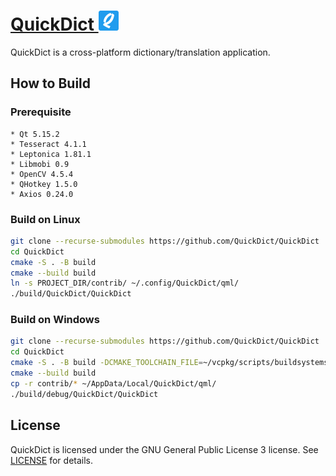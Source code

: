 # [QuickDict ![](resources/images/QuickDict-32x32.png)](https://github.com/QuickDict/QuickDict)

QuickDict is a cross-platform dictionary/translation application.

## How to Build
### Prerequisite
    * Qt 5.15.2
    * Tesseract 4.1.1
    * Leptonica 1.81.1
    * Libmobi 0.9
    * OpenCV 4.5.4
    * QHotkey 1.5.0
    * Axios 0.24.0

### Build on Linux
```sh
git clone --recurse-submodules https://github.com/QuickDict/QuickDict
cd QuickDict
cmake -S . -B build
cmake --build build
ln -s PROJECT_DIR/contrib/ ~/.config/QuickDict/qml/
./build/QuickDict/QuickDict
```

### Build on Windows
```sh
git clone --recurse-submodules https://github.com/QuickDict/QuickDict
cd QuickDict
cmake -S . -B build -DCMAKE_TOOLCHAIN_FILE=~/vcpkg/scripts/buildsystems/vcpkg.cmake -DOpenCV_DIR=/C/Program\ Files/opencv/build/
cmake --build build
cp -r contrib/* ~/AppData/Local/QuickDict/qml/
./build/debug/QuickDict/QuickDict
```

## License
QuickDict is licensed under the GNU General Public License 3 license. See [LICENSE](LICENSE) for details.
